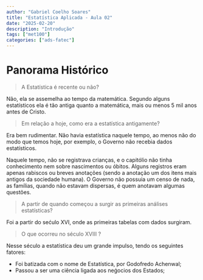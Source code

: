 ```yaml
---
author: "Gabriel Coelho Soares"
title: "Estatística Aplicada - Aula 02"
date: "2025-02-20"
description: "Introdução"
tags: ["met100"]
categories: ["ads-fatec"]
---
```


# Panorama Histórico

> A Estatística é recente ou não?

Não, ela se assemelha ao tempo da matemática.
Segundo alguns estatísticos ela é tão antiga quanto a matemática,
mais ou menos 5 mil anos antes de Cristo.

> Em relação a hoje, como era a estatística antigamente?

Era bem rudimentar. Não havia estatística naquele tempo, ao menos
não do modo que temos hoje, por exemplo, o Governo não recebia dados estatísticos.

Naquele tempo, não se registrava crianças, e o capitólio não tinha conhecimento nem
sobre nascimentos ou óbitos. Alguns registros eram apenas rabiscos ou breves
anotações (sendo a anotação um dos itens mais antigos da sociedade humana). O
Governo não possuia um censo de nada, as famílias, quando não estavam dispersas,
é quem anotavam algumas questões.

> A partir de quando começou a surgir as primeiras análises estatísticas?

Foi a partir do sećulo XVI, onde as primeiras tabelas com dados surgiram.

> O que ocorreu no século XVIII ?

Nesse século a estatística deu um grande impulso, tendo os seguintes fatores:

- Foi batizada com o nome de Estatística, por Godofredo Achenwal;
- Passou a ser uma ciência ligada aos neǵocios dos Estados;
